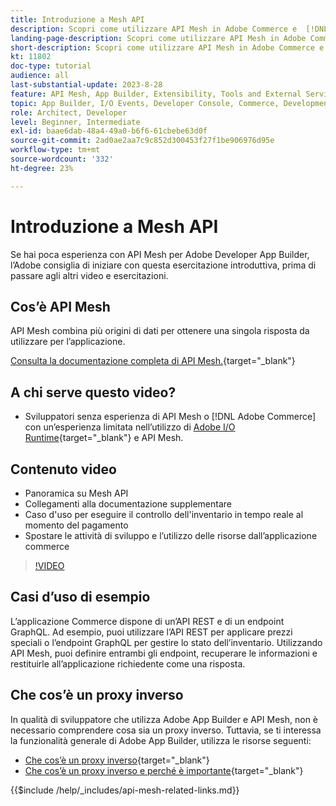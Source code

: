 ```yaml
---
title: Introduzione a Mesh API
description: Scopri come utilizzare API Mesh in Adobe Commerce e  [!DNL Adobe App Builder]. Scopri come installare Adobe App Builder, lavorare con i progetti, creare un proxy inverso GraphQL e molto altro.
landing-page-description: Scopri come utilizzare API Mesh in Adobe Commerce e  [!DNL Adobe App Builder]. Scopri come installare Adobe IO, lavorare con i progetti, creare un proxy inverso GraphQL e molto altro.
short-description: Scopri come utilizzare API Mesh in Adobe Commerce e  [!DNL Adobe App Builder]. Scopri come installare Adobe IO, lavorare con i progetti, creare un proxy inverso GraphQL e molto altro.
kt: 11802
doc-type: tutorial
audience: all
last-substantial-update: 2023-8-28
feature: API Mesh, App Builder, Extensibility, Tools and External Services, Backend Development
topic: App Builder, I/O Events, Developer Console, Commerce, Development, Integrations
role: Architect, Developer
level: Beginner, Intermediate
exl-id: baae6dab-48a4-49a0-b6f6-61cbebe63d0f
source-git-commit: 2ad0ae2aa7c9c852d300453f27f1be906976d95e
workflow-type: tm+mt
source-wordcount: '332'
ht-degree: 23%

---
```


# Introduzione a Mesh API

Se hai poca esperienza con API Mesh per Adobe Developer App Builder, l’Adobe consiglia di iniziare con questa esercitazione introduttiva, prima di passare agli altri video e esercitazioni.

## Cos’è API Mesh

API Mesh combina più origini di dati per ottenere una singola risposta da utilizzare per l’applicazione.

[Consulta la documentazione completa di API Mesh.](https://developer.adobe.com/graphql-mesh-gateway/gateway/overview/){target="_blank"}

## A chi serve questo video?

* Sviluppatori senza esperienza di API Mesh o [!DNL Adobe Commerce] con un’esperienza limitata nell’utilizzo di [Adobe I/O Runtime](https://developer.adobe.com/runtime/docs/guides/overview/){target="_blank"} e API Mesh.

## Contenuto video

* Panoramica su Mesh API
* Collegamenti alla documentazione supplementare
* Caso d&#39;uso per eseguire il controllo dell&#39;inventario in tempo reale al momento del pagamento
* Spostare le attività di sviluppo e l’utilizzo delle risorse dall’applicazione commerce

>[!VIDEO](https://video.tv.adobe.com/v/3417534?quality=12&learn=on)

## Casi d’uso di esempio

L’applicazione Commerce dispone di un’API REST e di un endpoint GraphQL. Ad esempio, puoi utilizzare l’API REST per applicare prezzi speciali o l’endpoint GraphQL per gestire lo stato dell’inventario. Utilizzando API Mesh, puoi definire entrambi gli endpoint, recuperare le informazioni e restituirle all’applicazione richiedente come una risposta.

## Che cos’è un proxy inverso

In qualità di sviluppatore che utilizza Adobe App Builder e API Mesh, non è necessario comprendere cosa sia un proxy inverso. Tuttavia, se ti interessa la funzionalità generale di Adobe App Builder, utilizza le risorse seguenti:

* [Che cos’è un proxy inverso](https://www.imperva.com/learn/performance/reverse-proxy/){target="_blank"}
* [Che cos’è un proxy inverso e perché è importante](https://blog.hubspot.com/website/reverse-proxy){target="_blank"}

{{$include /help/_includes/api-mesh-related-links.md}}
